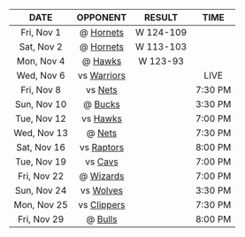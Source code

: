 |    DATE     |             OPPONENT              |  RESULT   |  TIME   |
|:-----------:|:---------------------------------:|:---------:|:-------:|
| Fri, Nov 1  | @ [Hornets](/r/CharlotteHornets)  | W 124-109 |         |
| Sat, Nov 2  | @ [Hornets](/r/CharlotteHornets)  | W 113-103 |         |
| Mon, Nov 4  |    @ [Hawks](/r/AtlantaHawks)     | W 123-93  |         |
| Wed, Nov 6  |    vs [Warriors](/r/warriors)     |           |  LIVE   |
| Fri, Nov 8  |       vs [Nets](/r/GoNets)        |           | 7:30 PM |
| Sun, Nov 10 |      @ [Bucks](/r/MkeBucks)       |           | 3:30 PM |
| Tue, Nov 12 |    vs [Hawks](/r/AtlantaHawks)    |           | 7:00 PM |
| Wed, Nov 13 |        @ [Nets](/r/GoNets)        |           | 7:30 PM |
| Sat, Nov 16 |  vs [Raptors](/r/torontoraptors)  |           | 8:00 PM |
| Tue, Nov 19 |    vs [Cavs](/r/clevelandcavs)    |           | 7:00 PM |
| Fri, Nov 22 | @ [Wizards](/r/washingtonwizards) |           | 7:00 PM |
| Sun, Nov 24 |   vs [Wolves](/r/timberwolves)    |           | 3:30 PM |
| Mon, Nov 25 |   vs [Clippers](/r/LAClippers)    |           | 7:30 PM |
| Fri, Nov 29 |    @ [Bulls](/r/chicagobulls)     |           | 8:00 PM |
